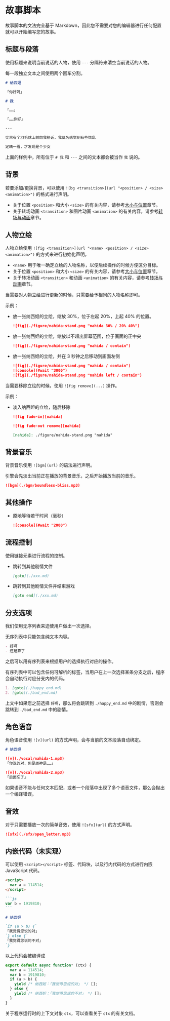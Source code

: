 # 故事脚本

故事脚本的文法完全基于 Markdown，因此您不需要对您的编辑器进行任何配置就可以开始编写您的故事。

## 标题与段落

使用标题来说明当前说话的人物，使用 `---` 分隔符来清空当前说话的人物。

每一段独立文本之间使用两个回车分割。

```markdown
# 纳西妲

「你好呀」

# 我

「……」

「……你好」

---

突然有个羽毛球上前向我搭话，我莫名感觉到有些慌乱

定睛一看，才发现是个少女
```

上面的样例中，所有位于 `# 我` 和 `---` 之间的文本都会被当作 `我` 说的。

## 背景

若要添加/更换背景，可以使用 `![bg <transition>](url "<position> / <size> <animation>")` 的格式进行声明。

- 关于位置 `<position>` 和大小 `<size>` 的有关内容，请参考[大小与位置](./sizes.md)章节。
- 关于转场动画 `<transition>` 和图片动画 `<animation>` 的有关内容，请参考[转场与动画](./animations.md)章节。

## 人物立绘

人物立绘使用 `![fig <transition>](url "<name> <position> / <size> <animation>")` 的方式来进行初始化声明。

- `<name>` 用于唯一确定立绘的人物名称，以便后续操作的时候方便区分目标。
- 关于位置 `<position>` 和大小 `<size>` 的有关内容，请参考[大小与位置](./sizes.md)章节。
- 关于转场动画 `<transition>` 和动画 `<animation>` 的有关内容，请参考[转场与动画](./animations.md)章节。

当需要对人物立绘进行更新的时候，只需要给予相同的人物名称即可。

示例：

- 放一张纳西妲的立绘，缩放 30%，位于左起 20%，上起 40% 的位置。

  ```markdown
  ![fig](./figure/nahida-stand.png "nahida 30% / 20% 40%")
  ```

- 放一张纳西妲的立绘，缩放以不超出屏幕范围，位于画面的正中央

  ```markdown
  ![fig](./figure/nahida-stand.png "nahida / contain")
  ```

- 放一张纳西妲的立绘，并在 3 秒钟之后移动到画面左侧

  ```markdown
  ![fig](./figure/nahida-stand.png "nahida / contain")
  ![console](#wait "3000")
  ![fig](./figure/nahida-stand.png "nahida left / contain")
  ```

当需要移除立绘的时候，使用 `![fig remove](...)` 操作。

示例：

- 淡入纳西妲的立绘，随后移除

  ```markdown
  ![fig fade-in][nahida]

  ![fig fade-out remove][nahida]

  [nahida]: ./figure/nahida-stand.png "nahida"
  ```

## 背景音乐

背景音乐使用 `![bgm](url)` 的语法进行声明。

引擎会先淡出当前正在播放的背景音乐，之后开始播放当前的音乐。

```markdown
![bgm](./bgm/boundless-bliss.mp3)
```

## 其他操作

- 原地等待若干时间（毫秒）

  ```markdown
  ![console](#wait "2000")
  ```

## 流程控制

使用链接元素进行流程的控制。

- 跳转到其他剧情文件

  ```markdown
  [goto](./xxx.md)
  ```

- 跳转到其他剧情文件并结束游戏

  ```markdown
  [goto end](./xxx.md)
  ```

## 分支选项

我们使用无序列表来迫使用户做出一次选择。

无序列表中只能包含纯文本内容。

```markdown
- 好啊
- 还是算了
```

之后可以用有序列表来根据用户的选择执行对应的操作。

有序列表中可以包含任何可解析的标签，当用户在上一次选择某条分支之后，程序会自动执行对应分支内的代码。

```markdown
1. [goto](./happy_end.md)
2. [goto](./bad_end.md)
```

上文中如果您之前选择 `好啊`，那么将会跳转到 `./happy_end.md` 中的剧情，否则会跳转到 `./bad_end.md` 中的剧情。

## 角色语音

角色语音使用 `![v](url)` 的方式声明，会与当前的文本段落自动绑定。

```markdown
# 纳西妲

![v](./vocal/nahida-1.mp3)
「你说的对，但是原神是……」

![v](./vocal/nahida-2.mp3)
「后面忘了」
```

如果语音不能与任何文本匹配，或者一个段落中出现了多个语音文件，那么会抛出一个编译错误。

## 音效

对于只需要播放一次的简单音效，使用 `![sfx](url)` 的方式声明。

```markdown
![sfx](./sfx/open_letter.mp3)
```

## 内嵌代码（未实现）

可以使用 `<script></script>` 标签、代码块，以及行内代码的方式进行内嵌 JavaScript 代码。

````markdown
<script>
  var a = 114514;
</script>

```js
var b = 1919810;
```

# 纳西妲

`if (a > b) {`
「我觉得您说的对」
`} else {`
「我觉得您说的不对」
`}`
````

以上代码会被编译成

```js
export default async function* (ctx) {
  var a = 114514;
  var b = 1919810;
  if (a > b) {
    yield /* 纳西妲：「我觉得您说的对」 */ [];
  } else {
    yield /* 纳西妲：「我觉得您说的不对」 */ [];
  }
}
```

关于程序运行时的上下文对象 `ctx`，可以查看关于 `ctx` 的有关文档。
